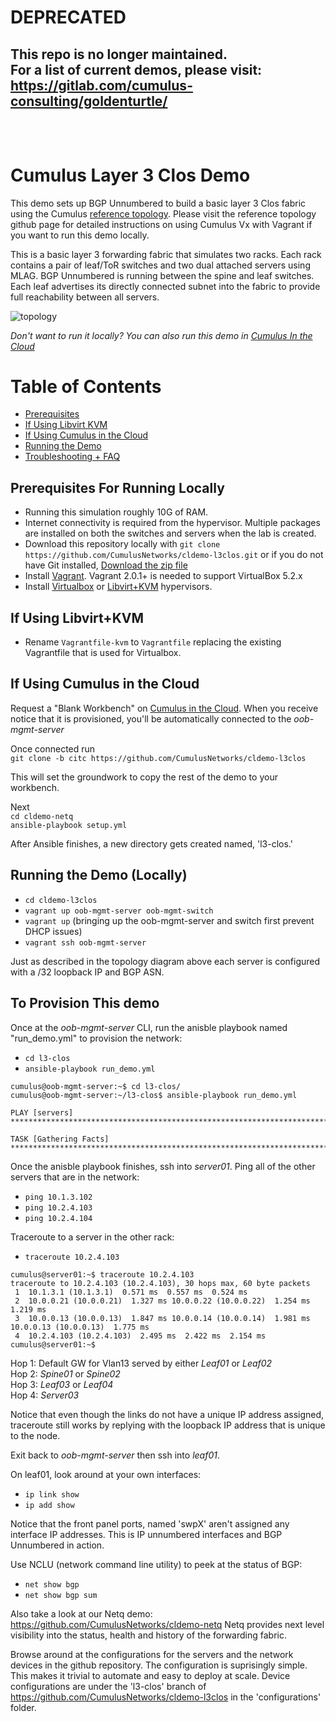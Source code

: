 # DEPRECATED
## This repo is no longer maintained.<br>For a list of current demos, please visit:<br>https://gitlab.com/cumulus-consulting/goldenturtle/<br><br><br>

# Cumulus Layer 3 Clos Demo

This demo sets up BGP Unnumbered to build a basic layer 3 Clos fabric using the Cumulus [reference topology](https://github.com/cumulusnetworks/cldemo-vagrant).  Please visit the reference topology github page for detailed instructions on using Cumulus Vx with Vagrant if you want to run this demo locally.

This is a basic layer 3 forwarding fabric that simulates two racks.  Each rack contains a pair of leaf/ToR switches and two dual attached servers using MLAG.  BGP Unnumbered is running between the spine and leaf switches.  Each leaf advertises its directly connected subnet into the fabric to provide full reachability between all servers.

![topology](https://raw.githubusercontent.com/jubetz/cldemo-l3clos/master/images/l3-clos.png)

_Don't want to run it locally? You can also run this demo in [Cumulus In the Cloud](https://cumulusnetworks.com/try-for-free/)_


Table of Contents
=================
* [Prerequisites](#prerequisites)
* [If Using Libvirt KVM](#using-libvirtkvm)
* [If Using Cumulus in the Cloud](#using-cumulus-in-the-cloud)
* [Running the Demo](#running-the-demo)
* [Troubleshooting + FAQ](#troubleshooting--faq)


Prerequisites For Running Locally
------------------------
* Running this simulation roughly 10G of RAM.
* Internet connectivity is required from the hypervisor. Multiple packages are installed on both the switches and servers when the lab is created.
* Download this repository locally with `git clone https://github.com/CumulusNetworks/cldemo-l3clos.git` or if you do not have Git installed, [Download the zip file](https://github.com/CumulusNetworks/cldemo-l3clos/archive/master.zip)
* Install [Vagrant](https://releases.hashicorp.com/vagrant/).  Vagrant 2.0.1+ is needed to support VirtualBox 5.2.x
* Install [Virtualbox](https://www.virtualbox.org/wiki/VirtualBox) or [Libvirt+KVM](https://libvirt.org/drvqemu.html) hypervisors.


If Using Libvirt+KVM
------------------------
* Rename `Vagrantfile-kvm` to `Vagrantfile` replacing the existing Vagrantfile that is used for Virtualbox.


If Using Cumulus in the Cloud
------------------------
Request a "Blank Workbench" on [Cumulus in the Cloud](https://cumulusnetworks.com/try-for-free/). When you receive notice that it is provisioned, you'll be automatically connected to the *oob-mgmt-server*

Once connected run  
`git clone -b citc https://github.com/CumulusNetworks/cldemo-l3clos`

This will set the groundwork to copy the rest of the demo to your workbench.

Next  
`cd cldemo-netq`  
`ansible-playbook setup.yml`

After Ansible finishes, a new directory gets created named, 'l3-clos.'

Running the Demo (Locally)
--------------------------
* `cd cldemo-l3clos`
* `vagrant up oob-mgmt-server oob-mgmt-switch`
* `vagrant up` (bringing up the oob-mgmt-server and switch first prevent DHCP issues)
* `vagrant ssh oob-mgmt-server`

Just as described in the topology diagram above each server is configured with a /32 loopback IP and BGP ASN.

To Provision This demo
-----------------------
Once at the *oob-mgmt-server* CLI, run the anisble playbook named "run_demo.yml" to provision the network:
* `cd l3-clos`
* `ansible-playbook run_demo.yml`

```
cumulus@oob-mgmt-server:~$ cd l3-clos/
cumulus@oob-mgmt-server:~/l3-clos$ ansible-playbook run_demo.yml 

PLAY [servers] ******************************************************************************************************************************

TASK [Gathering Facts] ******************************************************************************************************************************
```

Once the anisble playbook finishes, ssh into *server01*. Ping all of the other servers that are in the network:
* `ping 10.1.3.102`
* `ping 10.2.4.103`
* `ping 10.2.4.104`

Traceroute to a server in the other rack:
* `traceroute 10.2.4.103`

```
cumulus@server01:~$ traceroute 10.2.4.103
traceroute to 10.2.4.103 (10.2.4.103), 30 hops max, 60 byte packets
 1  10.1.3.1 (10.1.3.1)  0.571 ms  0.557 ms  0.524 ms
 2  10.0.0.21 (10.0.0.21)  1.327 ms 10.0.0.22 (10.0.0.22)  1.254 ms  1.219 ms
 3  10.0.0.13 (10.0.0.13)  1.847 ms 10.0.0.14 (10.0.0.14)  1.981 ms 10.0.0.13 (10.0.0.13)  1.775 ms
 4  10.2.4.103 (10.2.4.103)  2.495 ms  2.422 ms  2.154 ms
cumulus@server01:~$
```

Hop 1: Default GW for Vlan13 served by either *Leaf01* or *Leaf02*<br>
Hop 2: *Spine01* or *Spine02*<br>
Hop 3: *Leaf03* or *Leaf04*<br>
Hop 4: *Server03*<br>

Notice that even though the links do not have a unique IP address assigned, traceroute still works by replying with the loopback IP address that is unique to the node.

Exit back to *oob-mgmt-server* then ssh into *leaf01*.

On leaf01, look around at your own interfaces:
* `ip link show`
* `ip add show`

Notice that the front panel ports, named 'swpX' aren't assigned any interface IP addresses.  This is IP unnumbered interfaces and BGP Unnumbered in action.

Use NCLU (network command line utility) to peek at the status of BGP:
* `net show bgp`
* `net show bgp sum`

Also take a look at our Netq demo: https://github.com/CumulusNetworks/cldemo-netq
Netq provides next level visibility into the status, health and history of the forwarding fabric.

Browse around at the configurations for the servers and the network devices in the github repository.  The configuration is suprisingly simple.  This makes it trivial to automate and easy to deploy at scale.  Device configurations are under the 'l3-clos' branch of https://github.com/CumulusNetworks/cldemo-l3clos in the 'configurations' folder.
